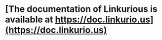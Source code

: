 
# [The documentation of Linkurious is available at https://doc.linkurio.us](https://doc.linkurio.us)
